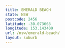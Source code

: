 ```yaml
---
title: EMERALD BEACH
state: NSW
postcode: 2456
latitude: -30.073663
longitude: 153.143409
url: /nsw/emerald-beach/
layout: suburb
---
```


